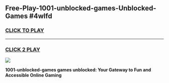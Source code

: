 
## Free-Play-1001-unblocked-games-Unblocked-Games #4wlfd
<h3>
<a href="https://news.freeplayer.one?title=1001-unblocked-games&ref=8M">CLICK TO PLAY</a></h3>
<hr>

<h3>
<a href="https://news.freeplayer.one?title=1001-unblocked-games&ref=8M">CLICK 2 PLAY</a>
  
</h3>

<a href="https://news.freeplayer.one?title=1001-unblocked-games&ref=8M"><img src="https://clearcache.store/games.png"></a>


**1001-unblocked-games games unblocked: Your Gateway to Fun and Accessible Online Gaming**
